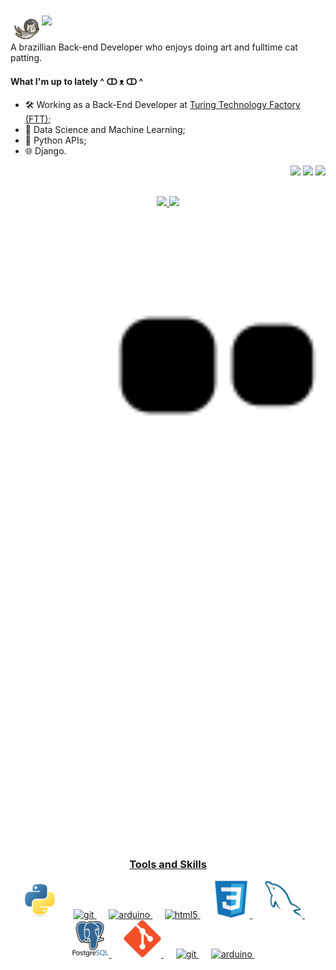 <div>

<!-- Greeting -->
  <div>  
    <h1> <img width="50" height="50" align="left" src=".github/workflows/Profile-GIFs/space-cat.gif"/>
      <img src="https://readme-typing-svg.herokuapp.com?size=35&duration=2000&lines=Hi%2C+I'm+I%C3%A3h!"/>
    </h1>   
  </div>
  

  
<!-- Bio -->
  <div>
    <p>A brazillian Back-end Developer who enjoys doing art and fulltime cat patting.
    </p>
  </div>
  
<!-- Recent Work -->  
<div>
  <h4 align="left">
    What I'm up to lately ^ ↀ ᴥ ↀ ^
  </h4>
  
  <ul>
    <li>
      🛠️ Working as a Back-End Developer at
      <a  target="_blank" href="https://www.linkedin.com/company/ftt-unievangelica/">Turing Technology Factory (FTT);</a>
    </li>
    <li>
      📄 Data Science and Machine Learning;
    </li>
    <li>
      🐍 Python APIs;
    </li>
    <li>
      🌐 Django.
    </li>
  </ul>
</div>
  
<!-- Repos -->
<!-- <div>
  <h4 align="left">
    My Repositories
  </h4>
  
  <ul>
    <li>
      <a  target="_blank" href="https://github.com/Iah-Uch/biocrops-repo">Biocrops</a>
    </li>
    <li>
      <a  target="_blank" href="https://github.com/Iah-Uch/BuddyResc">BuddyResc</a>
    </li>
    <li>  
      <a  target="_blank" href="https://github.com/Iah-Uch/WB-DataDict-Mod">DataDict Mod</a>  
    </li>
    <li>  
      <a  target="_blank" href="https://github.com/Iah-Uch/LubyDrinks-BD">LubyDrinks-BD</a>  
    </li>
    <li>
      <a  target="_blank" href="https://github.com/Iah-Uch/vuttr_back">VUTTR</a>
    </li>
  </ul>
</div> -->
  
<!-- Social Media -->  
  <div align="right">
    <a href="https://instagram.com/iah.uchoa" target="_blank"><img src="https://img.shields.io/badge/-Instagram-%23E4405F?style=for-the-badge&logo=instagram&logoColor=white" target="_blank"></a>
    <a href="mailto:contatoiuch@gmail.com"><img src="https://img.shields.io/badge/-Gmail-%23333?style=for-the-badge&logo=gmail&logoColor=white" target="_blank"></a>
    <a href="https://www.linkedin.com/in/iah-uch" target="_blank"><img src="https://img.shields.io/badge/-LinkedIn-%230077B5?style=for-the-badge&logo=linkedin&logoColor=white" target="_blank"></a>
  </div>

  ##  

<!-- User Stats/ Commit Snake -->  
  <div align="center" >
    <a href="https://github.com/Iah-Uch">
    <img height="155rem" src="https://readme-stats.clckblog.space/api?username=Iah-Uch&hide=contribs,prs&show_icons=true&layout=compact&theme=monokai&hide_border=true&count_private=true&include_all_commits=true"/>
    <img height="155rem" src="https://github-readme-stats.vercel.app/api/top-langs/?username=Iah-Uch&layout=compact&langs_count=10&theme=monokai&hide_border=true"/>
    <img width=850  src=https://github.com/Iah-Uch/Iah-Uch/blob/output/github-contribution-grid-snake.svg/>
  </div>

<!--   ![Snake animation](https://github.com/Iah-Uch/Iah-Uch/blob/output/github-contribution-grid-snake.svg) -->
    
 

  ## 

 <!-- Known Technologies -->   
  <div align="center">  
    <p>
      <h3 align="top">Tools and Skills</h3>
      <a href="#" target="_blank" title="Python"> <img src="https://raw.githubusercontent.com/devicons/devicon/master/icons/python/python-original.svg" alt="python" width="60" height="60"/></a>
      &nbsp;&nbsp;&nbsp;&nbsp;
      <a  href="#" target="_blank" title="Django"> <img src="https://user-images.githubusercontent.com/84246094/180622105-6de2c096-27b5-4469-8189-7a0175a0a903.png" alt="git" width="60" height="60"/> </a>
      &nbsp;&nbsp;&nbsp;&nbsp;
      <a  href="#" target="_blank" title="Node"> <img src="https://img.icons8.com/fluency/344/node-js.png" alt="arduino" width="60" height="60"/> </a>
      &nbsp;&nbsp;&nbsp;&nbsp;
      <a href="#" target="_blank" title="HTML5"> <img src="https://user-images.githubusercontent.com/84246094/134066180-d11880e0-f92f-47da-9f70-1b5d7c39934b.png" alt="html5" width="60" height="60"/> </a>
      &nbsp;&nbsp;&nbsp;&nbsp;
      <a  href="#" target="_blank" title="CSS3"> <img src="https://raw.githubusercontent.com/devicons/devicon/master/icons/css3/css3-original.svg" alt="CSS3" width="60" height="60"/> </a>
      &nbsp;&nbsp;&nbsp;&nbsp;
      <a href="#" target="_blank" title="MySQL"> <img src="https://raw.githubusercontent.com/devicons/devicon/master/icons/mysql/mysql-original.svg" alt="MySQL" width="60" height="60"/> </a>
      &nbsp;&nbsp;&nbsp;&nbsp;
      <a  href="#" target="_blank" title="PostgreSQL"> <img src="https://raw.githubusercontent.com/devicons/devicon/master/icons/postgresql/postgresql-original-wordmark.svg" alt="postgresql" width="60" height="60"/> </a>
      &nbsp;&nbsp;&nbsp;&nbsp;
      <a  href="#" target="_blank" title="GIT"> <img src="https://raw.githubusercontent.com/devicons/devicon/master/icons/git/git-original.svg" alt="git" width="60" height="60"/> </a>
      &nbsp;&nbsp;&nbsp;&nbsp;
      <a  href="#" target="_blank" title="Docker"> <img src="https://img.icons8.com/fluency/344/docker.png" alt="git" width="60" height="60"/> </a>
      &nbsp;&nbsp;&nbsp;&nbsp;
      <a  href="#" target="_blank" title="Arduino"> <img src="https://cdn.worldvectorlogo.com/logos/arduino-1.svg" alt="arduino" width="60" height="60"/> </a>
      &nbsp;&nbsp;&nbsp;&nbsp;
    </p>

  </div>
  
</div>
